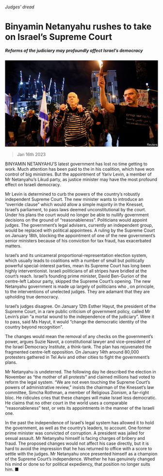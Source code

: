 ###### Judges’ dread

# Binyamin Netanyahu rushes to take on Israel’s Supreme Court 

##### Reforms of the judiciary may profoundly affect Israel’s democracy 

![image](images/20230121_MAP501.jpg) 

> Jan 16th 2023 

BINYAMIN NETANYAHU’S latest government has lost no time getting to work. Much attention has been paid to the  in his coalition, which have won control of big ministries. But the appointment of Yariv Levin, a member of Mr Netanyahu’s Likud party, as justice minister may have the most profound effect on Israeli democracy. 

Mr Levin is determined to curb the powers of the country’s robustly independent Supreme Court. The new minister wants to introduce an “override clause” which would allow a simple majority in the Knesset, Israel’s parliament, to pass laws deemed unconstitutional by the court. Under his plans the court would no longer be able to nullify government decisions on the ground of “reasonableness”. Politicians would appoint judges. The government’s legal advisers, currently an independent group, would be replaced with political appointees. A ruling by the Supreme Court on January 18th, blocking the appointment of one of the new government’s senior ministers because of his conviction for tax fraud, has exacerbated matters.

Israel’s  and its unicameral proportional-representation election system, which usually leads to coalitions with a number of small but politically powerful special-interest parties, mean its Supreme Court has long been highly interventionist. Israeli politicians of all stripes have bridled at the court’s reach. Israel’s founding prime minister, David Ben-Gurion of the centre-left Labour party, skipped the Supreme Court’s opening. The new Netanyahu government is made up largely of politicians who , on principle, to the interventions of unelected judges. They are adamant that they are upholding true democracy. 

Israel’s judges disagree. On January 12th Esther Hayut, the president of the Supreme Court, in a rare public criticism of government policy, called Mr Levin’s plan “a mortal wound to the independence of the judiciary”. Were it to pass, said Ms Hayut, it would “change the democratic identity of the country beyond recognition”.

The changes would mean the removal of any checks on the government’s power, argues Suzie Navot, a constitutional lawyer and vice-president of the Israel Democracy Institute, a think-tank. The plan has rejuvenated the fragmented centre-left opposition. On January 14th around 80,000 protesters gathered in Tel Aviv and other cities to fight the government’s plans. 

Mr Netanyahu is undeterred. The following day he described the election in November as “the mother of all protests” and claimed millions had voted to reform the legal system. “We are not even touching the Supreme Court’s powers of administrative review,” insists the chairman of the Knesset’s law committee, Simcha Rothman, a member of Religious Zionism, a far-right bloc. He ridicules cries that these changes will make Israel less democratic. He claims that no other court in the world uses a comparable “reasonableness” test, or vets its appointments in the manner of the Israeli one.

In the past the independence of Israel’s legal system has allowed it to hold the government, as well as the country’s leaders, to account. One former prime minister was convicted of corruption. A president was jailed for sexual assault. Mr Netanyahu himself is facing charges of bribery and fraud. The proposed changes would not affect his case directly, but it is hard to avoid the impression that he has returned to office with a score to settle with the judges. Mr Netanyahu once presented himself as a champion of the Supreme Court’s independence. Whether he has genuinely changed his mind or done so for political expediency, that position no longer suits him. ■

